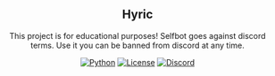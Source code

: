 <div align="center">
  <h2 align="center">Hyric</h2>

  <p align="center">
    This project is for educational purposes! Selfbot goes against discord terms. Use it you can be banned from discord at any time.
  </p>
  
  [![Python](https://img.shields.io/badge/python-3.7%20%7C%203.8%20%7C%203.9%20%7C%203.10%20%7C%203.11%20%7C%203.12-blue)](https://www.python.org)
  [![License](https://img.shields.io/github/license/hahaa13/hyric)](LICENSE)
  [![Discord](https://img.shields.io/discord/1242409478721245184?logo=discord&logoColor=white&color=5865F2
)](https://discord.com/invite/nsX2kQJrEM)
</div>
